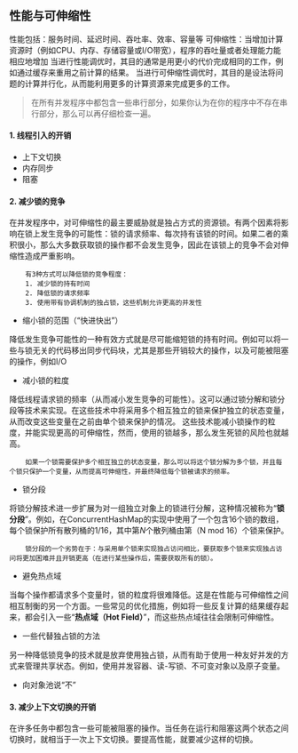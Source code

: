 ## 性能与可伸缩性
性能包括：服务时间、延迟时间、吞吐率、效率、容量等
可伸缩性：当增加计算资源时（例如CPU、内存、存储容量或I/O带宽），程序的吞吐量或者处理能力能相应地增加
		当进行性能调优时，其目的通常是用更小的代价完成相同的工作，例如通过缓存来重用之前计算的结果。
        当进行可伸缩性调优时，其目的是设法将问题的计算并行化，从而能利用更多的计算资源来完成更多的工作。
        
>在所有并发程序中都包含一些串行部分，如果你认为在你的程序中不存在串行部分，那么可以再仔细检查一遍。

#### 1. 线程引入的开销
- 上下文切换
- 内存同步
- 阻塞

#### 2. 减少锁的竞争
在并发程序中，对可伸缩性的最主要威胁就是独占方式的资源锁。有两个因素将影响在锁上发生竞争的可能性：锁的请求频率、每次持有该锁的时间。如果二者的乘积很小，那么大多数获取锁的操作都不会发生竞争，因此在该锁上的竞争不会对伸缩性造成严重影响。

		有3种方式可以降低锁的竞争程度：
        1. 减少锁的持有时间
        2. 降低锁的请求频率
        3. 使用带有协调机制的独占锁，这些机制允许更高的并发性

- 缩小锁的范围（“快进快出”）

降低发生竞争可能性的一种有效方式就是尽可能缩短锁的持有时间。例如可以将一些与锁无关的代码移出同步代码块，尤其是那些开销较大的操作，以及可能被阻塞的操作，例如I/O

- 减小锁的粒度

降低线程请求锁的频率（从而减小发生竞争的可能性）。这可以通过锁分解和锁分段等技术来实现。在这些技术中将采用多个相互独立的锁来保护独立的状态变量，从而改变这些变量在之前由单个锁来保护的情况。
这些技术能减小锁操作的粒度，并能实现更高的可伸缩性，然而，使用的锁越多，那么发生死锁的风险也就越高。

		如果一个锁需要保护多个相互独立的状态变量，那么可以将这个锁分解为多个锁，并且每个锁只保护一个变量，从而提高可伸缩性，并最终降低每个锁被请求的频率。
        
- 锁分段

将锁分解技术进一步扩展为对一组独立对象上的锁进行分解，这种情况被称为“**锁分段**”。例如，在ConcurrentHashMap的实现中使用了一个包含16个锁的数组，每个锁保护所有散列桶的1/16，其中第*N*个散列桶由第（N mod 16）个锁来保护。

		锁分段的一个劣势在于：与采用单个锁来实现独占访问相比，要获取多个锁来实现独占访问将更加困难并且开销更高（在进行某些操作后，需要获取所有的锁）。
        
- 避免热点域

当每个操作都请求多个变量时，锁的粒度将很难降低。这是在性能与可伸缩性之间相互制衡的另一个方面。一些常见的优化措施，例如将一些反复计算的结果缓存起来，都会引入一些“**热点域（Hot Field）**”，而这些热点域往往会限制可伸缩性。

- 一些代替独占锁的方法

另一种降低锁竞争的技术就是放弃使用独占锁，从而有助于使用一种友好并发的方式来管理共享状态。例如，使用并发容器、读-写锁、不可变对象以及原子变量。

- 向对象池说“不”

#### 3. 减少上下文切换的开销
在许多任务中都包含一些可能被阻塞的操作。当任务在运行和阻塞这两个状态之间切换时，就相当于一次上下文切换。要提高性能，就要减少这样的切换。
